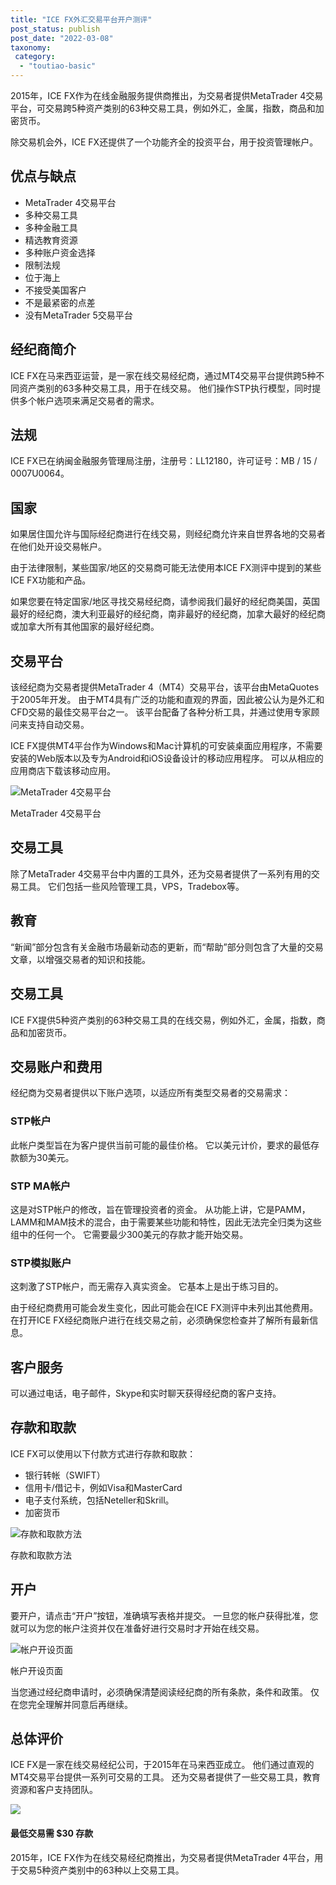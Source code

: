 ```yaml
---
title: "ICE FX外汇交易平台开户测评"
post_status: publish
post_date: "2022-03-08"
taxonomy:
 category: 
  - "toutiao-basic"
---
```


2015年，ICE FX作为在线金融服务提供商推出，为交易者提供MetaTrader 4交易平台，可交易跨5种资产类别的63种交易工具，例如外汇，金属，指数，商品和加密货币。

除交易机会外，ICE FX还提供了一个功能齐全的投资平台，用于投资管理帐户。

## 优点与缺点
- MetaTrader 4交易平台
- 多种交易工具
- 多种金融工具
- 精选教育资源
- 多种账户资金选择
- 限制法规
- 位于海上
- 不接受美国客户
- 不是最紧密的点差
- 没有MetaTrader 5交易平台


## 经纪商简介

ICE FX在马来西亚运营，是一家在线交易经纪商，通过MT4交易平台提供跨5种不同资产类别的63多种交易工具，用于在线交易。 他们操作STP执行模型，同时提供多个帐户选项来满足交易者的需求。

## 法规

ICE FX已在纳闽金融服务管理局注册，注册号：LL12180，许可证号：MB / 15 / 0007U0064。

## 国家

如果居住国允许与国际经纪商进行在线交易，则经纪商允许来自世界各地的交易者在他们处开设交易帐户。

由于法律限制，某些国家/地区的交易商可能无法使用本ICE FX测评中提到的某些ICE FX功能和产品。

如果您要在特定国家/地区寻找交易经纪商，请参阅我们最好的经纪商美国，英国最好的经纪商，澳大利亚最好的经纪商，南非最好的经纪商，加拿大最好的经纪商或加拿大所有其他国家的最好经纪商。

## 交易平台

该经纪商为交易者提供MetaTrader 4（MT4）交易平台，该平台由MetaQuotes于2005年开发。 由于MT4具有广泛的功能和直观的界面，因此被公认为是外汇和CFD交易的最佳交易平台之一。 该平台配备了各种分析工具，并通过使用专家顾问来支持自动交易。

ICE FX提供MT4平台作为Windows和Mac计算机的可安装桌面应用程序，不需要安装的Web版本以及专为Android和iOS设备设计的移动应用程序。 可以从相应的应用商店下载该移动应用。

![MetaTrader 4交易平台](https://cdn.fendou.la/funstoutiao/2020/11/ICE-FX-Review-Trading-Platform--1024x761.jpg "MetaTrader 4交易平台")

MetaTrader 4交易平台

## 交易工具

除了MetaTrader 4交易平台中内置的工具外，还为交易者提供了一系列有用的交易工具。 它们包括一些风险管理工具，VPS，Tradebox等。

## 教育

“新闻”部分包含有关金融市场最新动态的更新，而“帮助”部分则包含了大量的交易文章，以增强交易者的知识和技能。

## 交易工具

ICE FX提供5种资产类别的63种交易工具的在线交易，例如外汇，金属，指数，商品和加密货币。

## 交易账户和费用

经纪商为交易者提供以下账户选项，以适应所有类型交易者的交易需求：

### STP帐户

此帐户类型旨在为客户提供当前可能的最佳价格。 它以美元计价，要求的最低存款额为30美元。

### STP MA帐户

这是对STP帐户的修改，旨在管理投资者的资金。 从功能上讲，它是PAMM，LAMM和MAM技术的混合，由于需要某些功能和特性，因此无法完全归类为这些组中的任何一个。 它需要最少300美元的存款才能开始交易。

### STP模拟账户

这刺激了STP帐户，而无需存入真实资金。 它基本上是出于练习目的。

由于经纪商费用可能会发生变化，因此可能会在ICE FX测评中未列出其他费用。 在打开ICE FX经纪商账户进行在线交易之前，必须确保您检查并了解所有最新信息。

## 客户服务

可以通过电话，电子邮件，Skype和实时聊天获得经纪商的客户支持。

## 存款和取款

ICE FX可以使用以下付款方式进行存款和取款：
- 银行转帐（SWIFT）
- 信用卡/借记卡，例如Visa和MasterCard
- 电子支付系统，包括Neteller和Skrill。
- 加密货币

![存款和取款方法](https://cdn.fendou.la/funstoutiao/2020/11/ICE-FX-Review-Deposit-And-Withdrawal-Methods.jpg "存款和取款方法")

存款和取款方法

## 开户

要开户，请点击“开户”按钮，准确填写表格并提交。 一旦您的帐户获得批准，您就可以为您的帐户注资并仅在准备好进行交易时才开始在线交易。

![帐户开设页面](https://cdn.fendou.la/funstoutiao/2020/11/ICE-FX-Review-Account-Opening-Page-410x1024.jpg "帐户开设页面")

帐户开设页面

当您通过经纪商申请时，必须确保清楚阅读经纪商的所有条款，条件和政策。 仅在您完全理解并同意后再继续。

## 总体评价

ICE FX是一家在线交易经纪公司，于2015年在马来西亚成立。 他们通过直观的MT4交易平台提供一系列可交易的工具。 还为交易者提供了一些交易工具，教育资源和客户支持团队。

![](https://cdn.fendou.la/funstoutiao/2020/11/ICE-FX-Logo.png)

#### 最低交易需 $30 存款

2015年，ICE FX作为在线交易经纪商推出，为交易者提供MetaTrader 4平台，用于交易5种资产类别中的63种以上交易工具。
